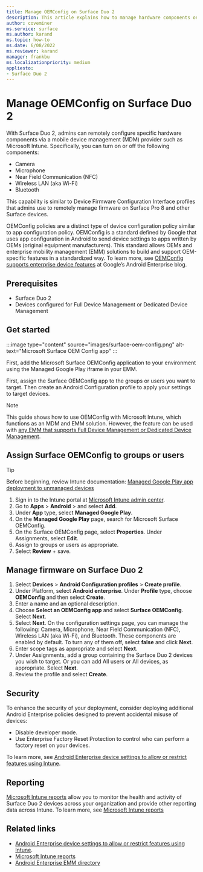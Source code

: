 ```yaml
---
title: Manage OEMConfig on Surface Duo 2
description: This article explains how to manage hardware components on Surface Duo 2 using Android OEMConfig via an MDM provider such as Microsoft Intune.  
author: coveminer
ms.service: surface
ms.author: karand
ms.topic: how-to
ms.date: 6/08/2022
ms.reviewer: karand
manager: frankbu
ms.localizationpriority: medium
appliesto:
- Surface Duo 2
---
```


# Manage OEMConfig on Surface Duo 2

With Surface Duo 2, admins can remotely configure specific hardware components via a mobile device management (MDM) provider such as Microsoft Intune. Specifically, you can turn on or off the following components:

- Camera
- Microphone
- Near Field Communication (NFC)
- Wireless LAN (aka Wi-Fi)
- Bluetooth

This capability is similar to Device Firmware Configuration Interface profiles that admins use to remotely manage firmware on Surface Pro 8 and other Surface devices.

OEMConfig policies are a distinct type of device configuration policy similar to app configuration policy. OEMConfig is a standard defined by Google that uses app configuration in Android to send device settings to apps written by OEMs (original equipment manufacturers). This standard allows OEMs and enterprise mobility management (EMM) solutions to build and support OEM-specific features in a standardized way. To learn more, see [OEMConfig supports enterprise device features](https://blog.google/products/android-enterprise/oemconfig-supports-enterprise-device-features/) at Google’s Android Enterprise blog.

## Prerequisites

- Surface Duo 2
- Devices configured for Full Device Management or Dedicated Device Management

## Get started

:::image type="content" source="images/surface-oem-config.png" alt-text="Microsoft Surface OEM Config app" :::

First, add the Microsoft Surface OEMConfig application to your environment using the Managed Google Play iframe in your EMM.

First, assign the Surface OEMConfig app to the groups or users you want to target. Then create an Android Configuration profile to apply your settings to target devices.

> [!NOTE]
> This guide shows how to use OEMConfig with Microsoft Intune, which functions as an MDM and EMM solution. However, the feature can be used with [any EMM that supports Full Device Management or Dedicated Device Management](https://androidenterprisepartners.withgoogle.com/emm/).

## Assign Surface OEMConfig to groups or users

> [!TIP]
> Before beginning, review Intune documentation: [Managed Google Play app deployment to unmanaged devices](/mem/intune/apps/apps-deploy#managed-google-play-app-deployment-to-unmanaged-devices)

1. Sign in to the Intune portal at [Microsoft Intune admin center](https://endpoint.microsoft.com/).
2. Go to **Apps** > **Android** > and select **Add**.
3. Under **App** type, select **Managed Google Play**.
4. On the **Managed Google Play** page, search for Microsoft Surface OEMConfig.
5. On the Surface OEMConfig page, select  **Properties**. Under Assignments, select **Edit**.
6. Assign to groups or users as appropriate.
7. Select **Review** + save.

## Manage firmware on Surface Duo 2

1. Select **Devices** > **Android Configuration profiles** > **Create profile**.
2. Under Platform, select **Android enterprise**. Under **Profile** type, choose **OEMConfig** and then select  **Create**.
3. Enter a name and an optional description.
4. Choose **Select an OEMConfig app** and select **Surface OEMConfig**. Select **Next**.
5. Select **Next**. On the configuration settings page, you can manage the following: Camera, Microphone, Near Field Communication (NFC), Wireless LAN (aka Wi-Fi), and Bluetooth. These components are enabled by default. To turn any of them off, select **false** and click **Next**.
6. Enter scope tags as appropriate and select **Next**.
7. Under Assignments, add a group containing the Surface Duo 2 devices you wish to target. Or you can add All users or All devices, as appropriate. Select **Next**.
8. Review the profile and select **Create**.

## Security

To enhance the security of your deployment, consider deploying additional Android Enterprise policies designed to prevent accidental misuse of devices:

- Disable developer mode.
- Use Enterprise Factory Reset Protection to control who can perform a factory reset on your devices.

To learn more, see [Android Enterprise device settings to allow or restrict features using Intune](/mem/intune/configuration/device-restrictions-android-for-work).

## Reporting

[Microsoft Intune reports](/mem/intune/fundamentals/reports) allow you to monitor the health and activity of Surface Duo 2 devices across your organization and provide other reporting data across Intune. To learn more, see [Microsoft Intune reports](/mem/intune/fundamentals/reports)

## Related links

- [Android Enterprise device settings to allow or restrict features using Intune](/mem/intune/configuration/device-restrictions-android-for-work).
- [Microsoft Intune reports](/mem/intune/fundamentals/reports)
- [Android Enterprise EMM directory](https://androidenterprisepartners.withgoogle.com/emm/)
